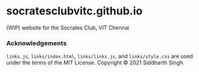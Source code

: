 # socratesclubvitc.github.io

(WIP) website for the Socrates Club, VIT Chennai

### Acknowledgements

`links.js`, `links/index.html`, `links/links.js`, and `links/style.css` are used
under the terms of the MIT License. Copyright © 2021 Siddharth Singh.
